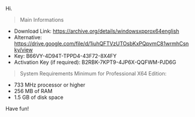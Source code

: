Hi.

> Main Informations
- Download Link: https://archive.org/details/windowsxpprox64english
- Alternative: https://drive.google.com/file/d/1iuhQFTVzUTOsbKxPQpvmC81wrmhCsnky/view
- Key: B66VY-4D94T-TPPD4-43F72-8X4FY
- Activation Key (if required): B2RBK-7KPT9-4JP6X-QQFWM-PJD6G

> System Requirements Minimum for Professional X64 Edition:
- 733 MHz processor or higher
- 256 MB of RAM
- 1.5 GB of disk space

Have fun!
